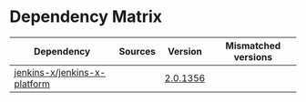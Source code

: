 # Dependency Matrix

Dependency | Sources | Version | Mismatched versions
---------- | ------- | ------- | -------------------
[jenkins-x/jenkins-x-platform](https://github.com/jenkins-x/jenkins-x-platform) |  | [2.0.1356](https://github.com/jenkins-x/jenkins-x-platform/releases/tag/v2.0.1356) | 
